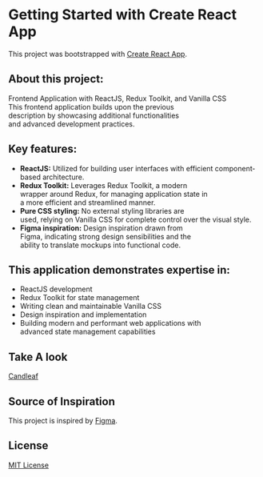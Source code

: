 # Getting Started with Create React App

This project was bootstrapped with [Create React App](https://github.com/facebook/create-react-app).

## About this project:

Frontend Application with ReactJS, Redux Toolkit, and Vanilla CSS This frontend application builds upon the previous description by showcasing additional functionalities and advanced development practices.
 
## Key features:

- **ReactJS:** Utilized for building user interfaces with efficient component­based architecture.
- **Redux Toolkit:** Leverages Redux Toolkit, a modern wrapper around Redux, for managing application state in a more efficient and streamlined manner.
- **Pure CSS styling:** No external styling libraries are used, relying on Vanilla CSS for complete control over the visual style.
- **Figma inspiration:** Design inspiration drawn from Figma, indicating strong design sensibilities and the ability to translate mockups into functional code.

## This application demonstrates expertise in:

- ReactJS development
- Redux Toolkit for state management
- Writing clean and maintainable Vanilla CSS
- Design inspiration and implementation
- Building modern and performant web applications with advanced state management capabilities

## Take A look

[Candleaf](https://nakqeeb.github.io/candleaf)

## Source of Inspiration

This project is inspired by [Figma](https://www.figma.com/file/nj5tAnFELd7niYWlKeIkd6/E-Commerce-UI-KIT-(Community)).


## License

[MIT License](LICENSE)


